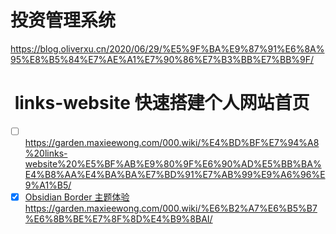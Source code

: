 # 投资管理系统
https://blog.oliverxu.cn/2020/06/29/%E5%9F%BA%E9%87%91%E6%8A%95%E8%B5%84%E7%AE%A1%E7%90%86%E7%B3%BB%E7%BB%9F/
#  links-website 快速搭建个人网站首页
- [ ] https://garden.maxieewong.com/000.wiki/%E4%BD%BF%E7%94%A8%20links-website%20%E5%BF%AB%E9%80%9F%E6%90%AD%E5%BB%BA%E4%B8%AA%E4%BA%BA%E7%BD%91%E7%AB%99%E9%A6%96%E9%A1%B5/
- [x] [Obsidian Border 主题体验](https://garden.maxieewong.com/000.wiki/Obsidian%20Border%20%E4%B8%BB%E9%A2%98%E4%BD%93%E9%AA%8C/)
https://garden.maxieewong.com/000.wiki/%E6%B2%A7%E6%B5%B7%E6%8B%BE%E7%8F%8D%E4%B9%8BAI/